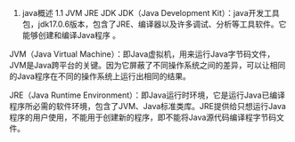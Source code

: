 1. java概述
1.1 JVM JRE JDK
JDK（Java Development Kit）：java开发工具包，jdk17.0.6版本，包含了JRE、编译器以及许多调试、分析等工具软件。它能够创建和编译Java程序 。



 JVM（Java Virtual Machine）：即Java虚拟机，用来运行Java字节码文件，JVM是Java跨平台的关键。因为它屏蔽了不同操作系统之间的差异，可以让相同的Java程序在不同的操作系统上运行出相同的结果。

JRE（Java Runtime Environment）：即Java运行时环境，它是运行Java已编译程序所必需的软件环境，包含了JVM、Java标准类库。JRE提供给只想运行Java程序的用户使用，不能用于创建新的程序，即不能将Java源代码编译程字节码文件。

